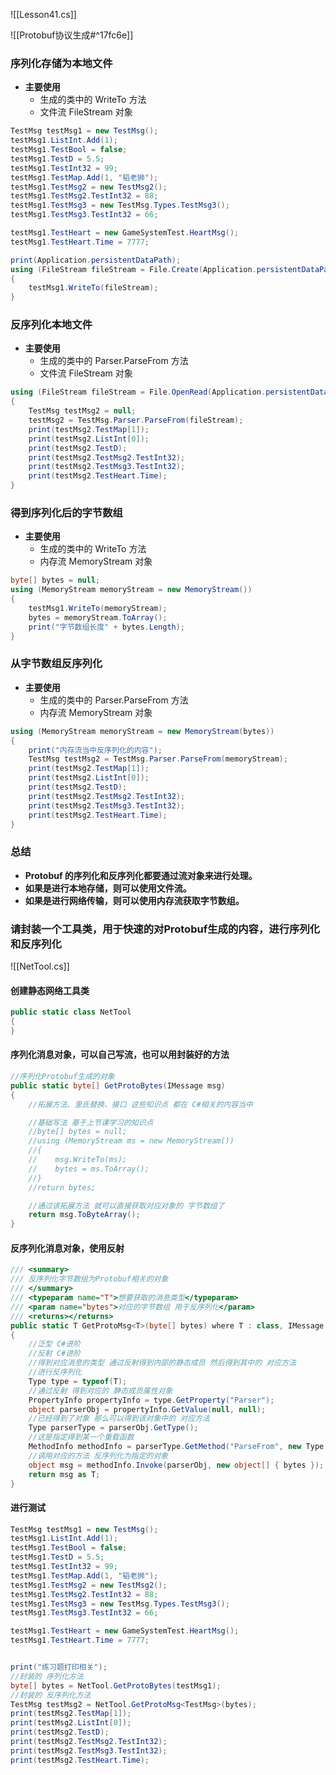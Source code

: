 ![[Lesson41.cs]]

![[Protobuf协议生成#^17fc6e]]

### 序列化存储为本地文件
- **主要使用**
    - 生成的类中的 WriteTo 方法
    - 文件流 FileStream 对象
```cs
TestMsg testMsg1 = new TestMsg();
testMsg1.ListInt.Add(1);
testMsg1.TestBool = false;
testMsg1.TestD = 5.5;
testMsg1.TestInt32 = 99;
testMsg1.TestMap.Add(1, "韬老狮");
testMsg1.TestMsg2 = new TestMsg2();
testMsg1.TestMsg2.TestInt32 = 88;
testMsg1.TestMsg3 = new TestMsg.Types.TestMsg3();
testMsg1.TestMsg3.TestInt32 = 66;

testMsg1.TestHeart = new GameSystemTest.HeartMsg();
testMsg1.TestHeart.Time = 7777;

print(Application.persistentDataPath);
using (FileStream fileStream = File.Create(Application.persistentDataPath + "/TestMsg.tao"))
{
    testMsg1.WriteTo(fileStream);
}
```

### 反序列化本地文件
- **主要使用**
    - 生成的类中的 Parser.ParseFrom 方法
    - 文件流 FileStream 对象
```cs
using (FileStream fileStream = File.OpenRead(Application.persistentDataPath + "/TestMsg.tao"))
{
    TestMsg testMsg2 = null;
    testMsg2 = TestMsg.Parser.ParseFrom(fileStream);
    print(testMsg2.TestMap[1]);
    print(testMsg2.ListInt[0]);
    print(testMsg2.TestD);
    print(testMsg2.TestMsg2.TestInt32);
    print(testMsg2.TestMsg3.TestInt32);
    print(testMsg2.TestHeart.Time);
}
```

### 得到序列化后的字节数组
- **主要使用**
    - 生成的类中的 WriteTo 方法
    - 内存流 MemoryStream 对象
```cs
byte[] bytes = null;
using (MemoryStream memoryStream = new MemoryStream())
{
    testMsg1.WriteTo(memoryStream);
    bytes = memoryStream.ToArray();
    print("字节数组长度" + bytes.Length);
}
```

### 从字节数组反序列化
- **主要使用**
    - 生成的类中的 Parser.ParseFrom 方法
    - 内存流 MemoryStream 对象
```cs
using (MemoryStream memoryStream = new MemoryStream(bytes))
{
    print("内存流当中反序列化的内容");
    TestMsg testMsg2 = TestMsg.Parser.ParseFrom(memoryStream);
    print(testMsg2.TestMap[1]);
    print(testMsg2.ListInt[0]);
    print(testMsg2.TestD);
    print(testMsg2.TestMsg2.TestInt32);
    print(testMsg2.TestMsg3.TestInt32);
    print(testMsg2.TestHeart.Time);
}
```

### 总结
- **Protobuf 的序列化和反序列化都要通过流对象来进行处理。**
- **如果是进行本地存储，则可以使用文件流。**
- **如果是进行网络传输，则可以使用内存流获取字节数组。**

### 请封装一个工具类，用于快速的对Protobuf生成的内容，进行序列化和反序列化
![[NetTool.cs]]

#### 创建静态网络工具类
```cs
public static class NetTool
{
}
```
#### 序列化消息对象，可以自己写流，也可以用封装好的方法
```cs
//序列化Protobuf生成的对象
public static byte[] GetProtoBytes(IMessage msg)
{
    //拓展方法、里氏替换、接口 这些知识点 都在 C#相关的内容当中

    //基础写法 基于上节课学习的知识点
    //byte[] bytes = null;
    //using (MemoryStream ms = new MemoryStream())
    //{
    //    msg.WriteTo(ms);
    //    bytes = ms.ToArray();
    //}
    //return bytes;

    //通过该拓展方法 就可以直接获取对应对象的 字节数组了
    return msg.ToByteArray();
}
```
#### 反序列化消息对象，使用反射
```cs
/// <summary>
/// 反序列化字节数组为Protobuf相关的对象
/// </summary>
/// <typeparam name="T">想要获取的消息类型</typeparam>
/// <param name="bytes">对应的字节数组 用于反序列化</param>
/// <returns></returns>
public static T GetProtoMsg<T>(byte[] bytes) where T : class, IMessage
{
    //泛型 C#进阶
    //反射 C#进阶
    //得到对应消息的类型 通过反射得到内部的静态成员 然后得到其中的 对应方法
    //进行反序列化
    Type type = typeof(T);
    //通过反射 得到对应的 静态成员属性对象
    PropertyInfo propertyInfo = type.GetProperty("Parser");
    object parserObj = propertyInfo.GetValue(null, null);
    //已经得到了对象 那么可以得到该对象中的 对应方法 
    Type parserType = parserObj.GetType();
    //这是指定得到某一个重载函数
    MethodInfo methodInfo = parserType.GetMethod("ParseFrom", new Type[] { typeof(byte[]) });
    //调用对应的方法 反序列化为指定的对象
    object msg = methodInfo.Invoke(parserObj, new object[] { bytes });
    return msg as T;
}
```
#### 进行测试
```cs
TestMsg testMsg1 = new TestMsg();
testMsg1.ListInt.Add(1);
testMsg1.TestBool = false;
testMsg1.TestD = 5.5;
testMsg1.TestInt32 = 99;
testMsg1.TestMap.Add(1, "韬老狮");
testMsg1.TestMsg2 = new TestMsg2();
testMsg1.TestMsg2.TestInt32 = 88;
testMsg1.TestMsg3 = new TestMsg.Types.TestMsg3();
testMsg1.TestMsg3.TestInt32 = 66;

testMsg1.TestHeart = new GameSystemTest.HeartMsg();
testMsg1.TestHeart.Time = 7777;


print("练习题打印相关");
//封装的 序列化方法 
byte[] bytes = NetTool.GetProtoBytes(testMsg1);
//封装的 反序列化方法
TestMsg testMsg2 = NetTool.GetProtoMsg<TestMsg>(bytes);
print(testMsg2.TestMap[1]);
print(testMsg2.ListInt[0]);
print(testMsg2.TestD);
print(testMsg2.TestMsg2.TestInt32);
print(testMsg2.TestMsg3.TestInt32);
print(testMsg2.TestHeart.Time);
```
